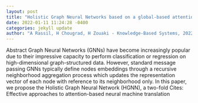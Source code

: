```yaml
--- 
layout: post 
title: "Holistic Graph Neural Networks based on a global-based attention mechanism" 
date: 2022-01-11 11:24:28 -0400 
categories: jekyll update 
author: "A Rassil, H Chougrad, H Zouaki - Knowledge-Based Systems, 2022" 
--- 
```

Abstract Graph Neural Networks (GNNs) have become increasingly popular due to their impressive capacity to perform classification or regression on high-dimensional graph-structured data. However, standard message passing GNNs typically define nodes embeddings through a recursive neighborhood aggregation process which updates the representation vector of each node with reference to its neighborhood only. In this paper, we propose the Holistic Graph Neural Network (HGNN), a two-fold Cites: Effective approaches to attention-based neural machine translation